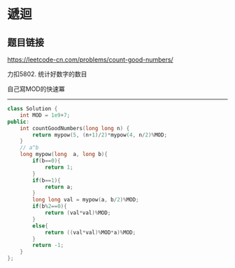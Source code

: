 # 遞迴

## 题目链接

https://leetcode-cn.com/problems/count-good-numbers/

力扣5802. 统计好数字的数目

自己寫MOD的快速冪
    
---------------------------------------

```cpp
class Solution {
    int MOD = 1e9+7;
public:
    int countGoodNumbers(long long n) {
        return mypow(5, (n+1)/2)*mypow(4, n/2)%MOD;
    }
    // a^b
    long mypow(long  a, long b){
        if(b==0){
            return 1;
        }
        if(b==1){
            return a;
        }
        long long val = mypow(a, b/2)%MOD;
        if(b%2==0){
            return (val*val)%MOD;
        }
        else{
            return ((val*val)%MOD*a)%MOD;
        }
        return -1;
    }
};
```
